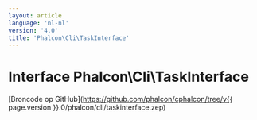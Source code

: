 ```yaml
---
layout: article
language: 'nl-nl'
version: '4.0'
title: 'Phalcon\Cli\TaskInterface'
---
```

# Interface **Phalcon\Cli\TaskInterface**

[Broncode op GitHub](https://github.com/phalcon/cphalcon/tree/v{{ page.version }}.0/phalcon/cli/taskinterface.zep)
